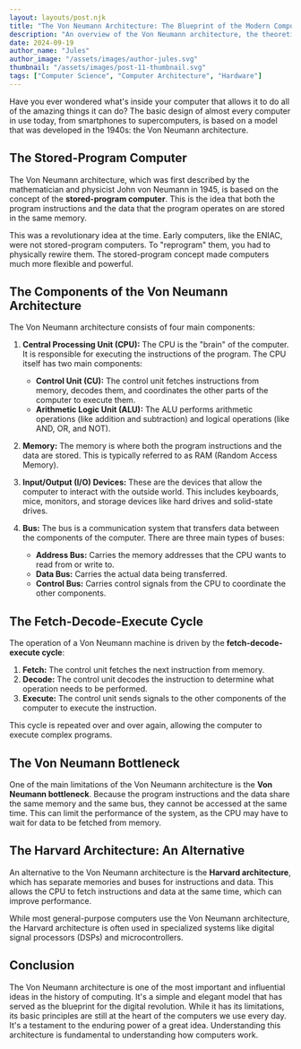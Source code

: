 ```yaml
---
layout: layouts/post.njk
title: "The Von Neumann Architecture: The Blueprint of the Modern Computer"
description: "An overview of the Von Neumann architecture, the theoretical design that has been the foundation for almost all modern computers."
date: 2024-09-19
author_name: "Jules"
author_image: "/assets/images/author-jules.svg"
thumbnail: "/assets/images/post-11-thumbnail.svg"
tags: ["Computer Science", "Computer Architecture", "Hardware"]
---
```


Have you ever wondered what's inside your computer that allows it to do all of the amazing things it can do? The basic design of almost every computer in use today, from smartphones to supercomputers, is based on a model that was developed in the 1940s: the Von Neumann architecture.

## The Stored-Program Computer

The Von Neumann architecture, which was first described by the mathematician and physicist John von Neumann in 1945, is based on the concept of the **stored-program computer**. This is the idea that both the program instructions and the data that the program operates on are stored in the same memory.

This was a revolutionary idea at the time. Early computers, like the ENIAC, were not stored-program computers. To "reprogram" them, you had to physically rewire them. The stored-program concept made computers much more flexible and powerful.

## The Components of the Von Neumann Architecture

The Von Neumann architecture consists of four main components:

1.  **Central Processing Unit (CPU):** The CPU is the "brain" of the computer. It is responsible for executing the instructions of the program. The CPU itself has two main components:
    *   **Control Unit (CU):** The control unit fetches instructions from memory, decodes them, and coordinates the other parts of the computer to execute them.
    *   **Arithmetic Logic Unit (ALU):** The ALU performs arithmetic operations (like addition and subtraction) and logical operations (like AND, OR, and NOT).

2.  **Memory:** The memory is where both the program instructions and the data are stored. This is typically referred to as RAM (Random Access Memory).

3.  **Input/Output (I/O) Devices:** These are the devices that allow the computer to interact with the outside world. This includes keyboards, mice, monitors, and storage devices like hard drives and solid-state drives.

4.  **Bus:** The bus is a communication system that transfers data between the components of the computer. There are three main types of buses:
    *   **Address Bus:** Carries the memory addresses that the CPU wants to read from or write to.
    *   **Data Bus:** Carries the actual data being transferred.
    *   **Control Bus:** Carries control signals from the CPU to coordinate the other components.

## The Fetch-Decode-Execute Cycle

The operation of a Von Neumann machine is driven by the **fetch-decode-execute cycle**:

1.  **Fetch:** The control unit fetches the next instruction from memory.
2.  **Decode:** The control unit decodes the instruction to determine what operation needs to be performed.
3.  **Execute:** The control unit sends signals to the other components of the computer to execute the instruction.

This cycle is repeated over and over again, allowing the computer to execute complex programs.

## The Von Neumann Bottleneck

One of the main limitations of the Von Neumann architecture is the **Von Neumann bottleneck**. Because the program instructions and the data share the same memory and the same bus, they cannot be accessed at the same time. This can limit the performance of the system, as the CPU may have to wait for data to be fetched from memory.

## The Harvard Architecture: An Alternative

An alternative to the Von Neumann architecture is the **Harvard architecture**, which has separate memories and buses for instructions and data. This allows the CPU to fetch instructions and data at the same time, which can improve performance.

While most general-purpose computers use the Von Neumann architecture, the Harvard architecture is often used in specialized systems like digital signal processors (DSPs) and microcontrollers.

## Conclusion

The Von Neumann architecture is one of the most important and influential ideas in the history of computing. It's a simple and elegant model that has served as the blueprint for the digital revolution. While it has its limitations, its basic principles are still at the heart of the computers we use every day. It's a testament to the enduring power of a great idea. Understanding this architecture is fundamental to understanding how computers work.
